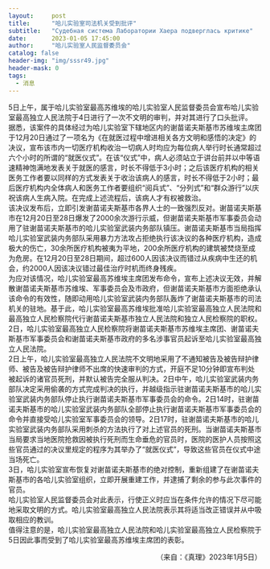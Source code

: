 ```yaml
---
layout:     post
title:      "哈儿实验室司法机关受到批评"
subtitle:   "Судебная система Лаборатории Хаера подверглась критике"
date:       2023-01-05 17:45:00
author:     "哈儿实验室人民监督委员会"
catalog: false
header-img: "img/sssr49.jpg"
header-mask: 0
tags:
  - 消息
---
```


5日上午，属于哈儿实验室最高苏维埃的哈儿实验室人民监督委员会宣布哈儿实验室最高独立人民法院于4日进行了一次不文明的审判，并对其进行了口头批评。  
据悉，该案件的具体经过为哈儿实验室下辖地区内的谢苗诺夫斯基市苏维埃主席团于12月20日通过了一项名为《在就医过程中增进相关各方文明和感悟的决定》的决议，宣布该市内一切医疗机构收治一切病人时均应为每位病人举行时长通常超过六个小时的所谓的“就医仪式”。在该“仪式”中，病人必须站立于讲台前并以中等语速精神饱满地发表关于就医的感言，时长不得低于3小时；之后该医疗机构的相关医务工作者要以同样的方式发表关于收治该病人的感言，时长不得低于2小时；最后医疗机构内全体病人和医务工作者要组织“阅兵式”、“分列式”和“群众游行”以庆祝该病人生病入院。在完成上述流程后，该病人才有权被救治。  
该决议发布后，立即引发谢苗诺夫斯基市各界人士的一致强烈反对。谢苗诺夫斯基市在12月20日至28日爆发了2000余次游行示威，但谢苗诺夫斯基市军事委员会动用了驻谢苗诺夫斯基市的哈儿实验室武装内务部队镇压。谢苗诺夫斯基市当局指挥哈儿实验室武装内务部队采用暴力方法攻占拒绝执行该决议的各种医疗机构，造成极大的伤亡，30余所医疗机构被夷为平地，200余所医疗机构的建筑被焚烧至成为危房。在12月20日至28日期间，超过600人因该决议而错过从疾病中生还的机会，约2000人因该决议错过最佳治疗时机而终身残疾。  
为应对该情况，哈儿实验室最高苏维埃主席团发布命令，宣布上述决议无效，并解散谢苗诺夫斯基市苏维埃、军事委员会及市政府，但谢苗诺夫斯基市方面拒绝承认该命令的有效性，随即动用哈儿实验室武装内务部队轰炸了谢苗诺夫斯基市的司法机关的驻地。基于此，哈儿实验室最高苏维埃批准哈儿实验室最高独立人民法院和最高独立人民检察院代行谢苗诺夫斯基市独立人民法院和独立人民检察院的职权。2日，哈儿实验室最高独立人民检察院将谢苗诺夫斯基市苏维埃主席团、谢苗诺夫斯基市军事委员会和谢苗诺夫斯基市政府的多名涉事官员起诉至哈儿实验室最高独立人民法院。  
2日上午，哈儿实验室最高独立人民法院不文明地采用了不通知被告及被告辩护律师、被告及被告辩护律师不出席的快速审判的方式，开庭不足10分钟即宣布判处被起诉的诸官员死刑，并默认被告完全服从判决。2日中午，哈儿实验室武装内务部队决定采用偷袭的方式完成判决的执行，并越级指示驻谢苗诺夫斯基市的哈儿实验室武装内务部队停止执行谢苗诺夫斯基市军事委员会的命令。2日14时，驻谢苗诺夫斯基市的哈儿实验室武装内务部队全部停止执行谢苗诺夫斯基市军事委员会的命令并直接受哈儿实验室军事委员会的领导。2日17时，驻谢苗诺夫斯基市的哈儿实验室武装内务部队采用刺杀的方法执行了对上述官员的死刑。当谢苗诺夫斯基市当局要求当地医院抢救因被执行死刑而生命垂危的官员时，医院的医护人员按照这些官员通过的决议里规定的程序为其举办了“就医仪式”，导致这些官员在仪式中途当场死亡。  
3日，哈儿实验室宣布恢复对谢苗诺夫斯基市的绝对控制，重新组建了在谢苗诺夫斯基市的各哈儿实验室组织，立即开展重建工作，并逮捕了剩余的参与此次事件的官员。  
哈儿实验室人民监督委员会对此表示，行使正义时应当在条件允许的情况下尽可能地采取文明的方式。哈儿实验室最高独立人民法院表示其将适当改正错误并从中吸取相应的教训。  
值得注意的是，哈儿实验室最高独立人民法院和哈儿实验室最高独立人民检察院于5日因此事而受到了哈儿实验室最高苏维埃主席团的表彰。
<div style="text-align: right">（来自：《真理》2023年1月5日）</div>
